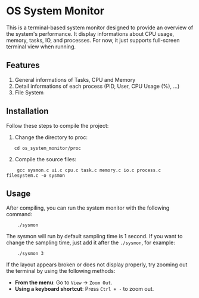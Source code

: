 # OS System Monitor

This is a terminal-based system monitor designed to provide an overview of the system's performance. It display informations about CPU usage, memory, tasks, IO, and processes. For now, it just supports full-screen terminal view when running.

## Features
1. General informations of Tasks, CPU and Memory
2. Detail informations of each process (PID, User, CPU Usage (%), ...)
3. File System 

## Installation

Follow these steps to compile the project:

1. Change the directory to proc:
```
   cd os_system_monitor/proc
```

2. Compile the source files:
```
    gcc sysmon.c ui.c cpu.c task.c memory.c io.c process.c filesystem.c -o sysmon
```

## Usage

After compiling, you can run the system monitor with the following command:

```
    ./sysmon
```
The sysmon will run by default sampling time is 1 second. If you want to change the sampling time, just add it after the ```./sysmon```, for example:
```
    ./sysmon 3
```

If the layout appears broken or does not display properly, try zooming out the terminal by using the following methods:
- **From the menu**: Go to `View` -> `Zoom Out`.
- **Using a keyboard shortcut**: Press `Ctrl + -` to zoom out.
